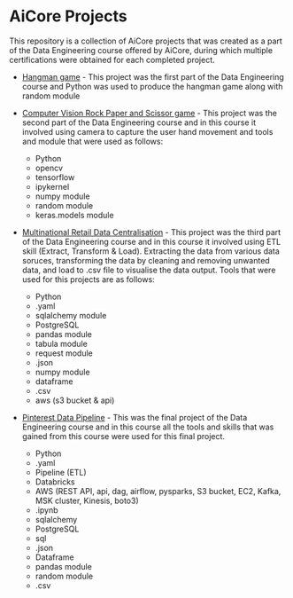 # AiCore Projects
This repository is a collection of AiCore projects that was created as a part of the Data Engineering course offered by AiCore, during which multiple certifications were obtained for each completed project.

- [Hangman game](Hangman/milestone_5.py) - This project was the first part of the Data Engineering course and Python was used to produce the hangman game along with random module

- [Computer Vision Rock Paper and Scissor game](computer-vision-rock-paper-scissors/) - This project was the second part of the Data Engineering course and in this course it involved using camera to capture the user hand movement and tools and module that were used as follows:
    - Python
    - opencv
    - tensorflow
    - ipykernel
    - numpy module
    - random module
    - keras.models module

- [Multinational Retail Data Centralisation](multinational-retail-data-centralisation/) - This project was the third part of the Data Engineering course and in this course it involved using ETL skill (Extract, Transform & Load). Extracting the data from various data soruces, transforming the data by cleaning and removing unwanted data, and load to .csv file to visualise the data output. Tools that were used for this projects are as follows:
    - Python
    - .yaml
    - sqlalchemy module
    - PostgreSQL
    - pandas module
    - tabula module
    - request module
    - .json
    - numpy module
    - dataframe
    - .csv
    - aws (s3 bucket & api)

- [Pinterest Data Pipeline](pinterest-data-pipeline/) - This was the final project of the Data Engineering course and in this course all the tools and skills that was gained from this course were used for this final project. 
    - Python
    - .yaml
    - Pipeline (ETL) 
    - Databricks
    - AWS (REST API, api, dag, airflow, pysparks, S3 bucket, EC2, Kafka, MSK cluster, Kinesis, boto3)
    - .ipynb
    - sqlalchemy
    - PostgreSQL
    - sql
    - .json
    - Dataframe
    - pandas module
    - random module
    - .csv